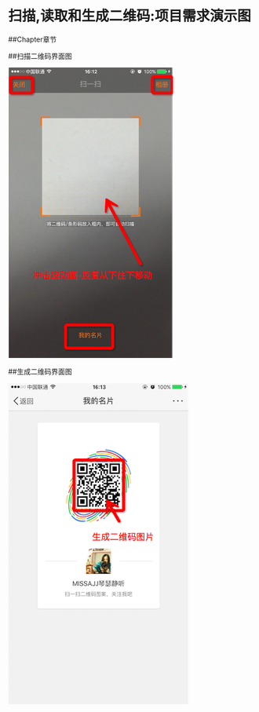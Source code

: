 #  扫描,读取和生成二维码:项目需求演示图

 
##Chapter章节



##扫描二维码界面图

![Images](images/二维码界面需求图.png)

##生成二维码界面图


![Images](images/生成二维码图片.png)